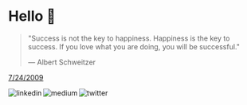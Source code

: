 # Hello 👋

> "Success is not the key to happiness. Happiness is the key to success. If you
> love what you are doing, you will be successful."
>
> — Albert Schweitzer

[7/24/2009](https://github.com/ruyrocha/ping-wrapper/commit/a87c7a2df938655e5e85c453000a8a4b954334bd)

[<img align="left" alt="linkedin" src="https://img.shields.io/badge/linkedin-%231DA1F2.svg?&style=for-the-badge&logo=linkedin&logoColor=white&color=014182" />](https://www.linkedin.com/in/ruyrocha/)

[<img align="left" alt="medium" src="https://img.shields.io/badge/medium-%231DA1F2.svg?&style=for-the-badge&logo=medium&logoColor=white&color=aa6fff" />](https://ruyrocha.medium.com)

[<img align="left" alt="twitter" src="https://img.shields.io/badge/twitter-%231DA1F2.svg?&style=for-the-badge&logo=x&logoColor=white" />](https://twitter.com/ruyrocha)

[![]()]()
